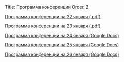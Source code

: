 Title: Программа конференции
Order: 2

[Программа конференции на 22 января (.pdf)](files/22-01-2022.pdf)

[Программа конференции на 23 января (.pdf)](files/23-01-2022.pdf)

[Программа конференции на 24 января (Google Docs)](https://drive.google.com/drive/folders/1uV7nkxGQLbXz6ZeU9zlbUXekERbyyRDT?usp=sharing)

[Программа конференции на 25 января (Google Docs)](https://drive.google.com/drive/folders/1X8ak1C-ipkiI3apTN-jjXd2Z8P9f6Dds?usp=sharing)

[Программа конференции на 26 января (Google Docs)](https://drive.google.com/drive/folders/1pMFM3UsKVcn4UepGNSpDC7qZ8wHRrUQt?usp=sharing)
